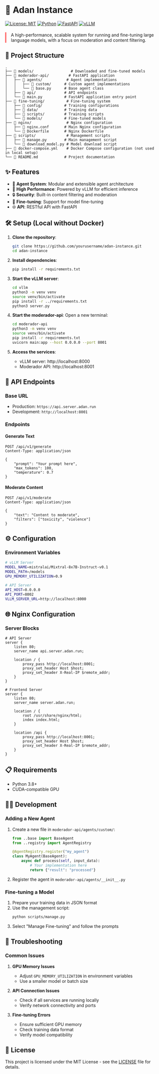 # 🚀 Adan Instance

[![License: MIT](https://img.shields.io/badge/License-MIT-yellow.svg)](https://opensource.org/licenses/MIT)
[![Python](https://img.shields.io/badge/Python-3.8%2B-blue)](https://www.python.org/)
[![FastAPI](https://img.shields.io/badge/FastAPI-0.68%2B-green)](https://fastapi.tiangolo.com/)
[![vLLM](https://img.shields.io/badge/vLLM-0.2%2B-orange)](https://github.com/vllm-project/vllm)

<div style="border-left: 4px solid #FF6B6B; padding-left: 15px; margin: 20px 0;">
A high-performance, scalable system for running and fine-tuning large language models, with a focus on moderation and content filtering.
</div>

## 📁 Project Structure

```
.
├── 📂 models/                 # Downloaded and fine-tuned models
├── 📂 moderador-api/         # FastAPI application
│   ├── 📂 agents/           # Agent implementations
│   │   ├── 📂 custom/      # Custom agent implementations
│   │   └── 📄 base.py      # Base agent class
│   ├── 📂 api/             # API endpoints
│   └── 📄 main.py          # FastAPI application entry point
├── 📂 fine-tuning/          # Fine-tuning system
│   ├── 📂 config/          # Training configurations
│   ├── 📂 data/            # Training data
│   ├── 📂 scripts/         # Training scripts
│   └── 📂 models/          # Fine-tuned models
├── 📂 nginx/                # Nginx configuration
│   ├── 📄 nginx.conf       # Main Nginx configuration
│   └── 📄 Dockerfile       # Nginx Dockerfile
├── 📂 scripts/              # Management scripts
│   ├── 📄 manage.py        # Main management script
│   └── 📄 download_model.py # Model download script
├── 📄 docker-compose.yml    # Docker Compose configuration (not used in local setup)
└── 📄 README.md            # Project documentation
```

## ✨ Features

- 🤖 **Agent System**: Modular and extensible agent architecture
- 🚀 **High Performance**: Powered by vLLM for efficient inference
- 🔒 **Security**: Built-in content filtering and moderation
- 🎯 **Fine-tuning**: Support for model fine-tuning
- 🌐 **API**: RESTful API with FastAPI

## 🛠️ Setup (Local without Docker)

1. **Clone the repository**:
   ```bash
   git clone https://github.com/yourusername/adan-instance.git
   cd adan-instance
   ```

2. **Install dependencies**:
   ```bash
   pip install -r requirements.txt
   ```

3. **Start the vLLM server**:
   ```bash
   cd vllm
   python3 -m venv venv
   source venv/bin/activate
   pip install -r ../requirements.txt
   python3 server.py
   ```

4. **Start the moderador-api**:
   Open a new terminal:
   ```bash
   cd moderador-api
   python3 -m venv venv
   source venv/bin/activate
   pip install -r requirements.txt
   uvicorn main:app --host 0.0.0.0 --port 8001
   ```

5. **Access the services**:
   - vLLM server: http://localhost:8000
   - Moderador API: http://localhost:8001

## 📡 API Endpoints

### Base URL
- Production: `https://api.server.adan.run`
- Development: `http://localhost:8001`

### Endpoints

#### Generate Text
```http
POST /api/v1/generate
Content-Type: application/json

{
    "prompt": "Your prompt here",
    "max_tokens": 100,
    "temperature": 0.7
}
```

#### Moderate Content
```http
POST /api/v1/moderate
Content-Type: application/json

{
    "text": "Content to moderate",
    "filters": ["toxicity", "violence"]
}
```

## ⚙️ Configuration

### Environment Variables

```bash
# vLLM Server
MODEL_NAME=mistralai/Mixtral-8x7B-Instruct-v0.1
MODEL_PATH=/models
GPU_MEMORY_UTILIZATION=0.9

# API Server
API_HOST=0.0.0.0
API_PORT=8002
VLLM_SERVER_URL=http://localhost:8000
```

## 🌐 Nginx Configuration

### Server Blocks

```nginx
# API Server
server {
    listen 80;
    server_name api.server.adan.run;
    
    location / {
        proxy_pass http://localhost:8001;
        proxy_set_header Host $host;
        proxy_set_header X-Real-IP $remote_addr;
    }
}

# Frontend Server
server {
    listen 80;
    server_name server.adan.run;
    
    location / {
        root /usr/share/nginx/html;
        index index.html;
    }
    
    location /api {
        proxy_pass http://localhost:8001;
        proxy_set_header Host $host;
        proxy_set_header X-Real-IP $remote_addr;
    }
}
```

## 📋 Requirements

- Python 3.8+
- CUDA-compatible GPU

## 👨‍💻 Development

### Adding a New Agent

1. Create a new file in `moderador-api/agents/custom/`:
   ```python
   from ..base import BaseAgent
   from ..registry import AgentRegistry

   @AgentRegistry.register("my_agent")
   class MyAgent(BaseAgent):
       async def process(self, input_data):
           # Your implementation here
           return {"result": "processed"}
   ```

2. Register the agent in `moderador-api/agents/__init__.py`

### Fine-tuning a Model

1. Prepare your training data in JSON format
2. Use the management script:
   ```bash
   python scripts/manage.py
   ```
3. Select "Manage Fine-tuning" and follow the prompts

## 🔧 Troubleshooting

### Common Issues

1. **GPU Memory Issues**
   - Adjust `GPU_MEMORY_UTILIZATION` in environment variables
   - Use a smaller model or batch size

2. **API Connection Issues**
   - Check if all services are running locally
   - Verify network connectivity and ports

3. **Fine-tuning Errors**
   - Ensure sufficient GPU memory
   - Check training data format
   - Verify model compatibility

## 📄 License

This project is licensed under the MIT License - see the [LICENSE](LICENSE) file for details.
